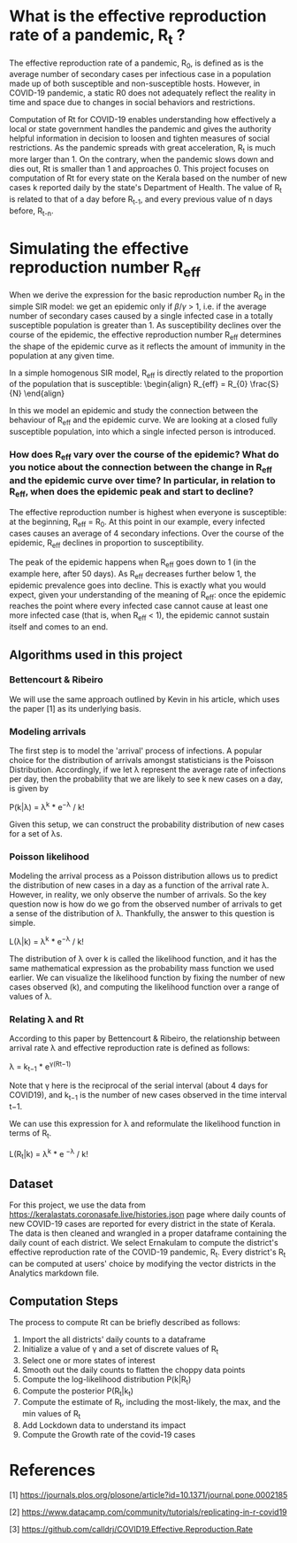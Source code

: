 # What is the effective reproduction rate of a pandemic, R<sub>t</sub> ?

The effective reproduction rate of a pandemic, R<sub>0</sub>, is defined as is the average number of secondary cases per infectious case in a population made up of both susceptible and non-susceptible hosts. However, in COVID-19 pandemic, a static R0 does not adequately reflect the reality in time and space due to changes in social behaviors and restrictions. 

Computation of Rt for COVID-19 enables understanding how effectively a local or state government handles the pandemic and gives the authority helpful information in decision to loosen and tighten measures of social restrictions. As the pandemic spreads with great acceleration, R<sub>t</sub> is much more larger than 1. On the contrary, when the pandemic slows down and dies out, Rt is smaller than 1 and approaches 0. This project focuses on computation of Rt for every state on the Kerala based on the number of new cases k reported daily by the state's Department of Health. The value of R<sub>t</sub> is related to that of a day before R<sub>t-1</sub>, and every previous value of n days before, R<sub>t-n</sub>.

# Simulating the effective reproduction number R<sub>eff</sub>

When we derive the expression for the basic reproduction number R<sub>0</sub> in the simple SIR model: we get an epidemic only if $\beta$/$\gamma$ > 1, i.e. if the average number of secondary cases caused by a single infected case in a totally susceptible population is greater than 1. As susceptibility declines over the course of the epidemic, the effective reproduction number R<sub>eff</sub> determines the shape of the epidemic curve as it reflects the amount of immunity in the population at any given time.

In a simple homogenous SIR model, R<sub>eff</sub> is directly related to the proportion of the population that is susceptible:
\begin{align}
R_{eff} = R_{0} \frac{S}{N}
\end{align}

In this  we model an epidemic and study the connection between the behaviour of R<sub>eff</sub> and the epidemic curve. We are looking at a closed fully susceptible population, into which a single infected person is introduced. 

### How does R<sub>eff</sub> vary over the course of the epidemic? What do you notice about the connection between the change in R<sub>eff</sub> and the epidemic curve over time? In particular, in relation to R<sub>eff</sub>, when does the epidemic peak and start to decline?

The effective reproduction number is highest when everyone is susceptible: at the beginning, R<sub>eff</sub> = R<sub>0</sub>. At this point in our example, every infected cases causes an average of 4 secondary infections. Over the course of the epidemic, R<sub>eff</sub> declines in proportion to susceptibility. 

The peak of the epidemic happens when R<sub>eff</sub> goes down to 1 (in the example here, after 50 days). As R<sub>eff</sub> decreases further below 1, the epidemic prevalence goes into decline. This is exactly what you would expect, given your understanding of the meaning of R<sub>eff</sub>: once the epidemic reaches the point where every infected case cannot cause at least one more infected case (that is, when R<sub>eff</sub> < 1), the epidemic cannot sustain itself and comes to an end.

## Algorithms used in this project

### Bettencourt & Ribeiro
We will use the same approach outlined by Kevin in his article, which uses the paper [1] as its underlying basis.

### Modeling arrivals
The first step is to model the 'arrival' process of infections. A popular choice for the distribution of arrivals amongst statisticians is the Poisson Distribution. Accordingly, if we let λ represent the average rate of infections per day, then the probability that we are likely to see k new cases on a day, is given by
   
P(k|λ) = λ<sup>k</sup> * e<sup>−λ</sup> / k!

Given this setup, we can construct the probability distribution of new cases for a set of λs.

### Poisson likelihood
Modeling the arrival process as a Poisson distribution allows us to predict the distribution of new cases in a day as a function of the arrival rate λ. However, in reality, we only observe the number of arrivals. So the key question now is how do we go from the observed number of arrivals to get a sense of the distribution of λ. Thankfully, the answer to this question is simple.

L(λ|k) = λ<sup>k</sup> * e<sup>−λ</sup> / k!

The distribution of λ over k is called the likelihood function, and it has the same mathematical expression as the probability mass function we used earlier. We can visualize the likelihood function by fixing the number of new cases observed (k), and computing the likelihood function over a range of values of λ.

### Relating λ and Rt
According to this paper by Bettencourt & Ribeiro, the relationship between arrival rate λ and effective reproduction rate is defined as follows:

λ = k<sub>t−1</sub> * e<sup>γ(Rt−1)</sup>

Note that γ here is the reciprocal of the serial interval (about 4 days for COVID19), and k<sub>t−1</sub> is the number of new cases observed in the time interval t−1.

We can use this expression for λ and reformulate the likelihood function in terms of R<sub>t</sub>.

L(R<sub>t</sub>|k) = λ<sup>k</sup> * e <sup>−λ</sup> / k!

## Dataset
For this project, we use the data from https://keralastats.coronasafe.live/histories.json page where daily counts of new COVID-19 cases are reported for every district in the state of Kerala. The data is then cleaned and wrangled in a proper dataframe containing the daily count of each district. We select Ernakulam to compute the district's effective reproduction rate of the COVID-19 pandemic, R<sub>t</sub>. Every district's R<sub>t</sub> can be computed at users' choice by modifying the vector districts in the Analytics markdown file.

## Computation Steps

The process to compute Rt can be briefly described as follows:

1. Import the all districts' daily counts to a dataframe
2. Initialize a value of γ and a set of discrete values of R<sub>t</sub>
3. Select one or more states of interest
4. Smooth out the daily counts to flatten the choppy data points
5. Compute the log-likelihood distribution P(k|R<sub>t</sub>)
6. Compute the posterior P(R<sub>t</sub>|k<sub>t</sub>)
7. Compute the estimate of R<sub>t</sub>, including the most-likely, the max, and the min values of R<sub>t</sub>
8. Add Lockdown data to understand its impact
9. Compute the Growth rate of the covid-19 cases 


# References
[1] https://journals.plos.org/plosone/article?id=10.1371/journal.pone.0002185

[2] https://www.datacamp.com/community/tutorials/replicating-in-r-covid19

[3] https://github.com/calldrj/COVID19.Effective.Reproduction.Rate
